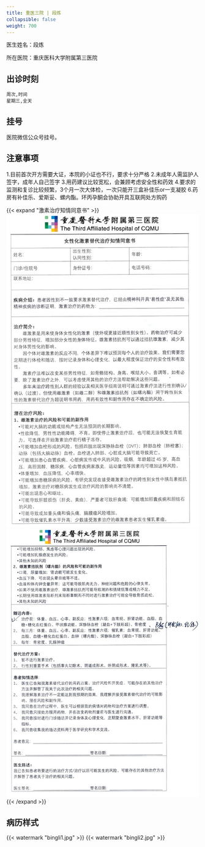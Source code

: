 ```yaml
---
title: 重医三院 | 段炼
collapsible: false
weight: 700
---
```


医生姓名：段炼

所在医院：重庆医科大学附属第三医院

## 出诊时刻

```csv
周次,时间
星期三,全天
```

## 挂号

医院微信公众号挂号。

## 注意事项

1.目前首次开方需要大证，本院的小证也不行，要求十分严格
2.未成年人需监护人签字，成年人自己签字
3.用药建议比较宽松，会兼顾考虑安全性和药效
4.要求的监测和复诊比较频繁，3个月一次大体检，一次只能开三盒补佳乐or一支凝胶
6.药房有补佳乐、爱斯妥、螺内酯。环丙孕酮会协助开具互联网处方购药

{{< expand "激素治疗知情同意书" >}}
![notice](license1.jpg)
![notice](license2.jpg)
{{< /expand >}}

## 病历样式

{{< watermark "bingli1.jpg" >}}
{{< watermark "bingli2.jpg" >}}


